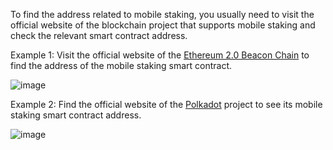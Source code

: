 To find the address related to mobile staking, you usually need to visit the official website of the blockchain project that supports mobile staking and check the relevant smart contract address.

Example 1: Visit the official website of the [Ethereum 2.0 Beacon Chain](https://ethereum.org/en/) to find the address of the mobile staking smart contract.

![image](https://docs.codatta.io/~gitbook/image?url=https%3A%2F%2F1881594289-files.gitbook.io%2F%7E%2Ffiles%2Fv0%2Fb%2Fgitbook-x-prod.appspot.com%2Fo%2Fspaces%252F1R7hte14lgxgSWN8B4ik%252Fuploads%252F1d8Z6YQpF9RrUHkpzZET%252Fimage.png%3Falt%3Dmedia%26token%3Db43a165c-6841-4f2f-bda4-a0dcd500b4bd&width=768&dpr=4&quality=100&sign=b935cf46&sv=1)

Example 2: Find the official website of the [Polkadot](https://polkadot.network/) project to see its mobile staking smart contract address.

![image](https://docs.codatta.io/~gitbook/image?url=https%3A%2F%2F1881594289-files.gitbook.io%2F%7E%2Ffiles%2Fv0%2Fb%2Fgitbook-x-prod.appspot.com%2Fo%2Fspaces%252F1R7hte14lgxgSWN8B4ik%252Fuploads%252FFuEWIWjkG1vdh8SXfZ4B%252Fimage.png%3Falt%3Dmedia%26token%3D95f98d45-1e40-4f25-a35e-b34b8cfc0a5f&width=768&dpr=4&quality=100&sign=e0161074&sv=1)
